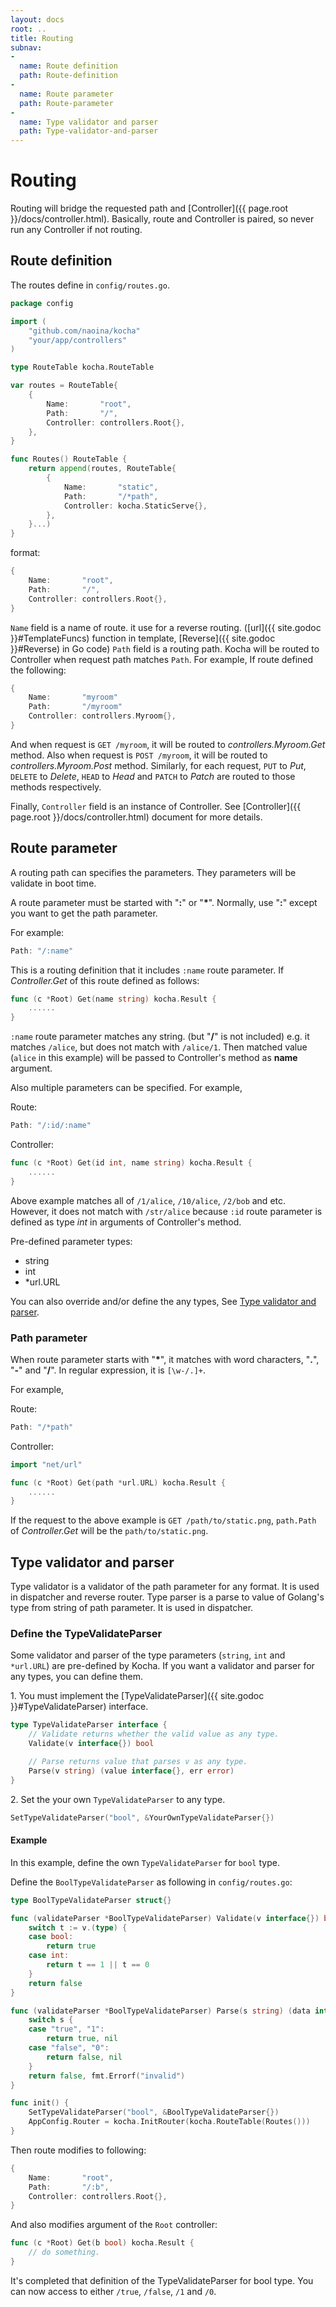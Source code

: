 ```yaml
---
layout: docs
root: ..
title: Routing
subnav:
-
  name: Route definition
  path: Route-definition
-
  name: Route parameter
  path: Route-parameter
-
  name: Type validator and parser
  path: Type-validator-and-parser
---
```


# Routing <a id="Routing"></a>

Routing will bridge the requested path and [Controller]({{ page.root }}/docs/controller.html).
Basically, route and Controller is paired, so never run any Controller if not routing.

## Route definition <a id="Route-definition"></a>

The routes define in `config/routes.go`.

```go
package config

import (
    "github.com/naoina/kocha"
    "your/app/controllers"
)

type RouteTable kocha.RouteTable

var routes = RouteTable{
    {
        Name:       "root",
        Path:       "/",
        Controller: controllers.Root{},
    },
}

func Routes() RouteTable {
    return append(routes, RouteTable{
        {
            Name:       "static",
            Path:       "/*path",
            Controller: kocha.StaticServe{},
        },
    }...)
}
```

format:

```go
{
    Name:       "root",
    Path:       "/",
    Controller: controllers.Root{},
}
```

`Name` field is a name of route. it use for a reverse routing. ([url]({{ site.godoc }}#TemplateFuncs) function in template, [Reverse]({{ site.godoc }}#Reverse) in Go code)
`Path` field is a routing path. Kocha will be routed to Controller when request path matches `Path`.
For example, If route defined the following:

```go
{
    Name:       "myroom"
    Path:       "/myroom"
    Controller: controllers.Myroom{},
}
```

And when request is `GET /myroom`, it will be routed to *controllers.Myroom.Get* method.
Also when request is `POST /myroom`, it will be routed to *controllers.Myroom.Post* method.
Similarly, for each request, `PUT` to *Put*, `DELETE` to *Delete*, `HEAD` to *Head* and `PATCH` to *Patch* are routed to those methods respectively.

Finally, `Controller` field is an instance of Controller. See [Controller]({{ page.root }}/docs/controller.html) document for more details.

## Route parameter <a id="Route-parameter"></a>

A routing path can specifies the parameters.
They parameters will be validate in boot time.

A route parameter must be started with "**:**" or "__*__". Normally, use "**:**" except you want to get the path parameter.

For example:

```go
Path: "/:name"
```

This is a routing definition that it includes `:name` route parameter.
If *Controller.Get* of this route defined as follows:

```go
func (c *Root) Get(name string) kocha.Result {
    ......
}
```

`:name` route parameter matches any string. (but "**/**" is not included)
e.g. it matches `/alice`, but does not match with `/alice/1`.
Then matched value (`alice` in this example) will be passed to Controller's method as **name** argument.

Also multiple parameters can be specified.
For example,

Route:

```go
Path: "/:id/:name"
```

Controller:

```go
func (c *Root) Get(id int, name string) kocha.Result {
    ......
}
```

Above example matches all of `/1/alice`, `/10/alice`, `/2/bob` and etc.
However, it does not match with `/str/alice` because `:id` route parameter is defined as type *int* in arguments of Controller's method.

Pre-defined parameter types:

* string
* int
* \*url.URL

You can also override and/or define the any types, See [Type validator and parser](#Type-validator-and-parser).

### Path parameter <a id="Path-parameter"></a>

When route parameter starts with "__*__", it matches with word characters, "**.**", "**-**" and "**/**". In regular expression, it is `[\w-/.]+`.

For example,

Route:

```go
Path: "/*path"
```

Controller:

```go
import "net/url"

func (c *Root) Get(path *url.URL) kocha.Result {
    ......
}
```

If the request to the above example is `GET /path/to/static.png`, `path.Path` of *Controller.Get* will be the `path/to/static.png`.

## Type validator and parser <a id="Type-validator-and-parser"></a>

Type validator is a validator of the path parameter for any format. It is used in dispatcher and reverse router.
Type parser is a parse to value of Golang's type from string of path parameter. It is used in dispatcher.

### Define the TypeValidateParser <a id="Define-the-TypeValidateParser"></a>

Some validator and parser of the type parameters (`string`, `int` and `*url.URL`) are pre-defined by Kocha.
If you want a validator and parser for any types, you can define them.

1\. You must implement the [TypeValidateParser]({{ site.godoc }}#TypeValidateParser) interface.

```go
type TypeValidateParser interface {
    // Validate returns whether the valid value as any type.
    Validate(v interface{}) bool

    // Parse returns value that parses v as any type.
    Parse(v string) (value interface{}, err error)
}
```

2\. Set the your own `TypeValidateParser` to any type.

```go
SetTypeValidateParser("bool", &YourOwnTypeValidateParser{})
```

#### Example <a id="Example"></a>

In this example, define the own `TypeValidateParser` for `bool` type.

Define the `BoolTypeValidateParser` as following in `config/routes.go`:

```go
type BoolTypeValidateParser struct{}

func (validateParser *BoolTypeValidateParser) Validate(v interface{}) bool {
    switch t := v.(type) {
    case bool:
        return true
    case int:
        return t == 1 || t == 0
    }
    return false
}

func (validateParser *BoolTypeValidateParser) Parse(s string) (data interface{}, err error) {
    switch s {
    case "true", "1":
        return true, nil
    case "false", "0":
        return false, nil
    }
    return false, fmt.Errorf("invalid")
}

func init() {
    SetTypeValidateParser("bool", &BoolTypeValidateParser{})
    AppConfig.Router = kocha.InitRouter(kocha.RouteTable(Routes()))
}
```

Then route modifies to following:

```go
{
    Name:       "root",
    Path:       "/:b",
    Controller: controllers.Root{},
}
```

And also modifies argument of the `Root` controller:

```go
func (c *Root) Get(b bool) kocha.Result {
    // do something.
}
```

It's completed that definition of the TypeValidateParser for bool type.
You can now access to either `/true`, `/false`, `/1` and `/0`.
